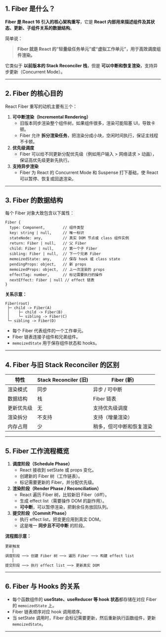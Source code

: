 ## 1. Fiber 是什么？

**Fiber 是 React 16 引入的核心架构重写**，它是 **React 内部用来描述组件及其状态、更新、子组件关系的数据结构**。

简单说：

> **Fiber 就是 React 的“轻量级任务单元”或“虚拟工作单元”，用于高效调度组件渲染。**

它类似于 **以前版本的 Stack Reconciler 栈**，但是 **可以中断和恢复渲染**，支持异步更新（Concurrent Mode）。

------



## 2. Fiber 的核心目的

React Fiber 重写的动机主要有三个：

1. **可中断渲染（Incremental Rendering）**
   - 旧版本同步渲染整个组件树，如果组件很多，渲染可能阻塞 UI，导致卡顿。
   - Fiber 允许 **拆分渲染任务**，把渲染分成小块，空闲时间执行，保证主线程不卡顿。
2. **优先级调度**
   - Fiber 可以给不同更新分配优先级（例如用户输入 > 网络请求 > 动画），保证高优先级更新先执行。
3. **支持异步渲染**
   - Fiber 为 React 的 Concurrent Mode 和 Suspense 打下基础，使 React 可以暂停、恢复或回退渲染。

------



## 3. Fiber 的数据结构

每个 Fiber 对象大致包含以下属性：

```
Fiber {
  type: Component,        // 组件类型
  key: string | null,     // 唯一标识
  stateNode: any,         // 真实 DOM 节点或 class 组件实例
  return: Fiber | null,   // 父 Fiber
  child: Fiber | null,    // 第一个子 Fiber
  sibling: Fiber | null,  // 下一个兄弟 Fiber
  memoizedState: any,     // 保存 hook 或 class state
  pendingProps: object,   // 新 props
  memoizedProps: object,  // 上一次渲染的 props
  effectTag: number,      // 标记需要执行的操作
  nextEffect: Fiber | null // effect 链表
}
```

**关系示意：**

```
Fiber(root)
 ├─ child -> Fiber(A)
 │    ├─ child -> Fiber(B)
 │    └─ sibling -> Fiber(C)
 └─ sibling -> Fiber(D)
```

- 每个 Fiber 代表组件的一个工作单元。
- Fiber 链表连接子组件和兄弟组件。
- `memoizedState` 用于保存组件状态和 hooks。

------



## 4. Fiber 与旧 Stack Reconciler 的区别

| 特性       | Stack Reconciler (旧) | Fiber (新)               |
| ---------- | --------------------- | ------------------------ |
| 渲染模式   | 同步                  | 异步 / 可中断            |
| 数据结构   | 栈                    | Fiber 链表               |
| 更新优先级 | 无                    | 支持优先级调度           |
| 渲染拆分   | 不支持                | 支持（增量渲染）         |
| 内存占用   | 少                    | 稍多，但可中断和恢复渲染 |

------



## 5. Fiber 工作流程概览

1. **调度阶段（Schedule Phase）**
   - React 接收到 setState 或 props 变化。
   - 创建新的 Fiber 树（工作链表）。
   - 标记需要更新的 Fiber，并分配优先级。
2. **渲染阶段（Render Phase / Reconciliation）**
   - React 遍历 Fiber 树，比较新旧 Fiber（diff）。
   - 生成 effect list（需要操作 DOM 的副作用）。
   - **可中断**，可以暂停渲染，把剩余任务放回队列。
3. **提交阶段（Commit Phase）**
   - 执行 effect list，把变更应用到真实 DOM。
   - 这是唯一 **同步且不可中断** 的阶段。

**流程图示意：**

```
更新触发
   │
调度阶段 ──> 创建 Fiber 树 ──> 遍历 Fiber ──> 构建 effect list
   │
提交阶段 ──> 执行 effect list ──> 更新真实 DOM
```

------



## 6. Fiber 与 Hooks 的关系

- 每个函数组件的 **useState、useReducer 等 hook 状态**都存储在对应 Fiber 的 `memoizedState` 上。
- Fiber 链表顺序对应 hook 调用顺序。
- 当 setState 调用时，Fiber 会标记需要更新，然后重新执行函数组件，更新 `memoizedState`。

------